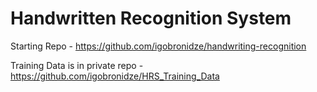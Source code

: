 # Handwritten Recognition System

Starting Repo - https://github.com/igobronidze/handwriting-recognition

Training Data is in private repo - https://github.com/igobronidze/HRS_Training_Data
